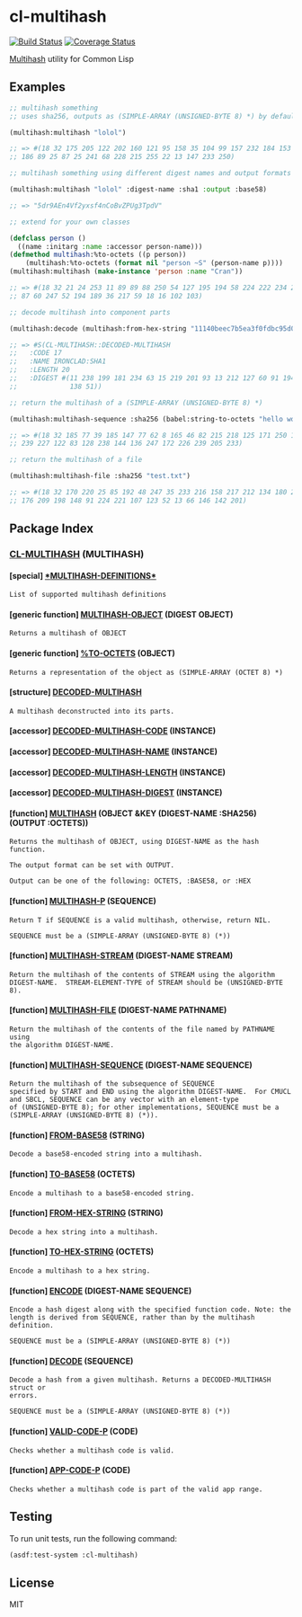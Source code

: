# cl-multihash

[![Build Status](https://api.travis-ci.org/WeMeetAgain/cl-multihash.svg?branch=master)](https://travis-ci.org/WeMeetAgain/cl-multihash)
[![Coverage Status](https://coveralls.io/repos/WeMeetAgain/cl-multihash/badge.svg?branch=master&service=github)](https://coveralls.io/github/WeMeetAgain/cl-multihash?branch=master)

[Multihash](https://github.com/jbenet/multihash) utility for Common Lisp

## Examples

```lisp
;; multihash something
;; uses sha256, outputs as (SIMPLE-ARRAY (UNSIGNED-BYTE 8) *) by default

(multihash:multihash "lolol")

;; => #(18 32 175 205 122 202 160 121 95 158 35 104 99 157 232 184 153 178 239
;; 186 89 25 87 25 241 68 228 215 255 22 13 147 233 250)

;; multihash something using different digest names and output formats

(multihash:multihash "lolol" :digest-name :sha1 :output :base58)

;; => "5dr9AEn4Vf2yxsf4nCoBvZPUg3TpdV"

;; extend for your own classes

(defclass person ()
  ((name :initarg :name :accessor person-name)))
(defmethod multihash:%to-octets ((p person))
    (multihash:%to-octets (format nil "person ~S" (person-name p))))
(multihash:multihash (make-instance 'person :name "Cran"))

;; => #(18 32 21 24 253 11 89 89 88 250 54 127 195 194 58 224 222 234 24 229 47
;; 87 60 247 52 194 189 36 217 59 18 16 102 103)

;; decode multihash into component parts

(multihash:decode (multihash:from-hex-string "11140beec7b5ea3f0fdbc95d0dd47f3c5bc275da8a33"))

;; => #S(CL-MULTIHASH::DECODED-MULTIHASH
;;   :CODE 17
;;   :NAME IRONCLAD:SHA1
;;   :LENGTH 20
;;   :DIGEST #(11 238 199 181 234 63 15 219 201 93 13 212 127 60 91 194 117 218
;;             138 51))

;; return the multihash of a (SIMPLE-ARRAY (UNSIGNED-BYTE 8) *)

(multihash:multihash-sequence :sha256 (babel:string-to-octets "hello world"))

;; => #(18 32 185 77 39 185 147 77 62 8 165 46 82 215 218 125 171 250 196 132
;; 239 227 122 83 128 238 144 136 247 172 226 239 205 233)

;; return the multihash of a file

(multihash:multihash-file :sha256 "test.txt")

;; => #(18 32 170 220 25 85 192 48 247 35 233 216 158 217 212 134 180 238 245
;; 176 209 198 148 91 224 221 107 123 52 13 66 146 142 201)

```

## Package Index

### [CL-MULTIHASH](#CL-MULTIHASH) (MULTIHASH)

#### [special] [\***MULTIHASH-DEFINITIONS**\*](#CL-MULTIHASH:*MULTIHASH-DEFINITIONS*)

    List of supported multihash definitions

#### [generic function] [**MULTIHASH-OBJECT**](#CL-MULTIHASH:MULTIHASH-OBJECT) (DIGEST OBJECT)

    Returns a multihash of OBJECT

#### [generic function] [**%TO-OCTETS**](#CL-MULTIHASH:%TO-OCTETS) (OBJECT)

    Returns a representation of the object as (SIMPLE-ARRAY (OCTET 8) *)

#### [structure] [**DECODED-MULTIHASH**](#CL-MULTIHASH:DECODED-MULTIHASH)

    A multihash deconstructed into its parts.

#### [accessor] [**DECODED-MULTIHASH-CODE**](#CL-MULTIHASH:DECODED-MULTIHASH-CODE) (INSTANCE)

#### [accessor] [**DECODED-MULTIHASH-NAME**](#CL-MULTIHASH:DECODED-MULTIHASH-NAME) (INSTANCE)

#### [accessor] [**DECODED-MULTIHASH-LENGTH**](#CL-MULTIHASH:DECODED-MULTIHASH-LENGTH) (INSTANCE)

#### [accessor] [**DECODED-MULTIHASH-DIGEST**](#CL-MULTIHASH:DECODED-MULTIHASH-DIGEST) (INSTANCE)

#### [function] [**MULTIHASH**](#CL-MULTIHASH:MULTIHASH) (OBJECT &KEY (DIGEST-NAME :SHA256) (OUTPUT :OCTETS))

    Returns the multihash of OBJECT, using DIGEST-NAME as the hash function.
    
    The output format can be set with OUTPUT.
    
    Output can be one of the following: OCTETS, :BASE58, or :HEX

#### [function] [**MULTIHASH-P**](#CL-MULTIHASH:MULTIHASH-P) (SEQUENCE)

    Return T if SEQUENCE is a valid multihash, otherwise, return NIL.
    
    SEQUENCE must be a (SIMPLE-ARRAY (UNSIGNED-BYTE 8) (*))

#### [function] [**MULTIHASH-STREAM**](#CL-MULTIHASH:MULTIHASH-STREAM) (DIGEST-NAME STREAM)

    Return the multihash of the contents of STREAM using the algorithm
    DIGEST-NAME.  STREAM-ELEMENT-TYPE of STREAM should be (UNSIGNED-BYTE 8).

#### [function] [**MULTIHASH-FILE**](#CL-MULTIHASH:MULTIHASH-FILE) (DIGEST-NAME PATHNAME)

    Return the multihash of the contents of the file named by PATHNAME using
    the algorithm DIGEST-NAME.

#### [function] [**MULTIHASH-SEQUENCE**](#CL-MULTIHASH:MULTIHASH-SEQUENCE) (DIGEST-NAME SEQUENCE)

    Return the multihash of the subsequence of SEQUENCE
    specified by START and END using the algorithm DIGEST-NAME.  For CMUCL
    and SBCL, SEQUENCE can be any vector with an element-type
    of (UNSIGNED-BYTE 8); for other implementations, SEQUENCE must be a
    (SIMPLE-ARRAY (UNSIGNED-BYTE 8) (*)).

#### [function] [**FROM-BASE58**](#CL-MULTIHASH:FROM-BASE58) (STRING)

    Decode a base58-encoded string into a multihash.

#### [function] [**TO-BASE58**](#CL-MULTIHASH:TO-BASE58) (OCTETS)

    Encode a multihash to a base58-encoded string.

#### [function] [**FROM-HEX-STRING**](#CL-MULTIHASH:FROM-HEX-STRING) (STRING)

    Decode a hex string into a multihash.

#### [function] [**TO-HEX-STRING**](#CL-MULTIHASH:TO-HEX-STRING) (OCTETS)

    Encode a multihash to a hex string.

#### [function] [**ENCODE**](#CL-MULTIHASH:ENCODE) (DIGEST-NAME SEQUENCE)

    Encode a hash digest along with the specified function code. Note: the
    length is derived from SEQUENCE, rather than by the multihash definition.
    
    SEQUENCE must be a (SIMPLE-ARRAY (UNSIGNED-BYTE 8) (*))

#### [function] [**DECODE**](#CL-MULTIHASH:DECODE) (SEQUENCE)

    Decode a hash from a given multihash. Returns a DECODED-MULTIHASH struct or
    errors.
    
    SEQUENCE must be a (SIMPLE-ARRAY (UNSIGNED-BYTE 8) (*))

#### [function] [**VALID-CODE-P**](#CL-MULTIHASH:VALID-CODE-P) (CODE)

    Checks whether a multihash code is valid.

#### [function] [**APP-CODE-P**](#CL-MULTIHASH:APP-CODE-P) (CODE)

    Checks whether a multihash code is part of the valid app range.

## Testing

To run unit tests, run the following command:

```lisp
(asdf:test-system :cl-multihash)
```

## License

MIT
